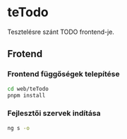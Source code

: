 # teTodo

Tesztelésre szánt TODO frontend-je.

## Frotend

### Frontend függőségek telepítése

```bash
cd web/teTodo
pnpm install
```

### Fejlesztői szervek indítása

```bash
ng s -o
```

